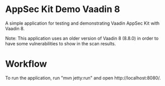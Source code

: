 AppSec Kit Demo Vaadin 8
========================

A simple application for testing and demonstrating Vaadin AppSec Kit with Vaadin 8.

Note: This application uses an older version of Vaadin 8 (8.8.0) in order to have
some vulnerabilities to show in the scan results.

Workflow
========

To run the application, run "mvn jetty:run" and open http://localhost:8080/.
